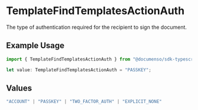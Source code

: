 # TemplateFindTemplatesActionAuth

The type of authentication required for the recipient to sign the document.

## Example Usage

```typescript
import { TemplateFindTemplatesActionAuth } from "@documenso/sdk-typescript/models/operations";

let value: TemplateFindTemplatesActionAuth = "PASSKEY";
```

## Values

```typescript
"ACCOUNT" | "PASSKEY" | "TWO_FACTOR_AUTH" | "EXPLICIT_NONE"
```